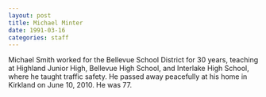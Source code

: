 ```yaml
---
layout: post
title: Michael Minter
date: 1991-03-16
categories: staff
---
```

Michael Smith worked for the Bellevue School District for 30 years, teaching at Highland Junior High, Bellevue High School, and Interlake High School, where he taught traffic safety. He passed away peacefully at his home in Kirkland on June 10, 2010. He was 77.
